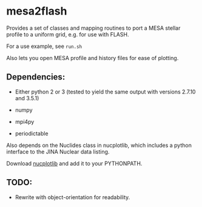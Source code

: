 # mesa2flash

Provides a set of classes and mapping routines to port a MESA stellar profile to a uniform grid, e.g. for use with FLASH.

For a use example, see `run.sh`

Also lets you open MESA profile and history files for ease of plotting.

## Dependencies:

* Either python 2 or 3 (tested to yield the same output with versions 2.7.10 and 3.5.1)

* numpy

* mpi4py

* periodictable

Also depends on the Nuclides class in nucplotlib, which includes a python interface to the JINA Nuclear data listing.

Download [nucplotlib](https://github.com/dwillcox/nucplotlib) and add it to your PYTHONPATH.

## TODO:

* Rewrite with object-orientation for readability.

